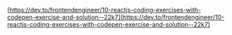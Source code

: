 [https://dev.to/frontendengineer/10-reactjs-coding-exercises-with-codepen-exercise-and-solution--22k7](https://dev.to/frontendengineer/10-reactjs-coding-exercises-with-codepen-exercise-and-solution--22k7)
